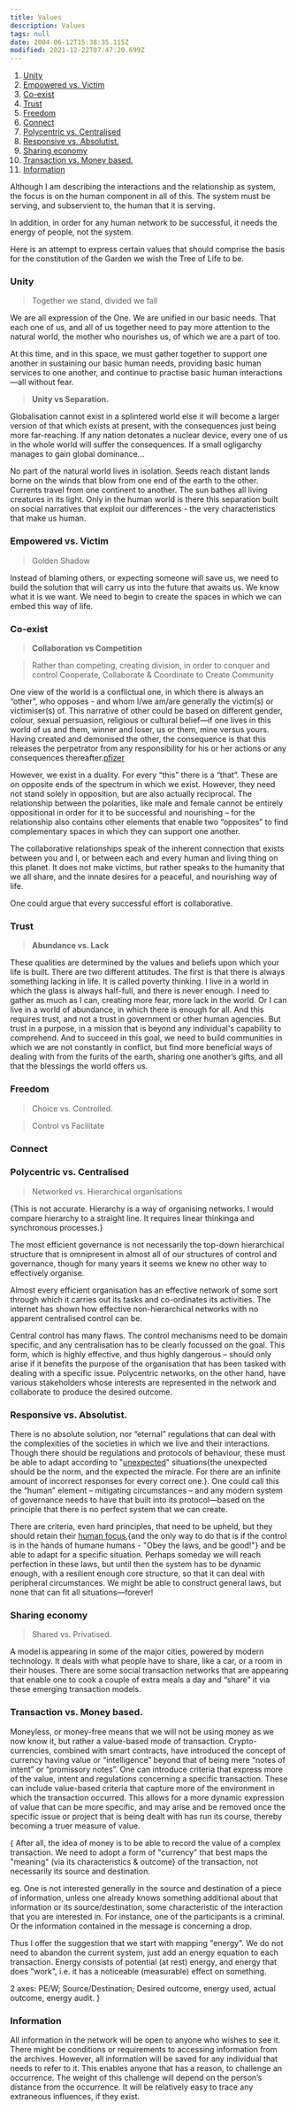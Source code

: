 ```yaml
---
title: Values
description: Values
tags: null
date: 2004-06-12T15:38:35.115Z
modified: 2021-12-22T07:47:20.699Z
---
```


1. [Unity](#unity)
2. [Empowered vs. Victim](#empowered-vs-victim)
3. [Co-exist](#co-exist)
4. [Trust](#trust)
5. [Freedom](#freedom)
6. [Connect](#connect)
7. [Polycentric vs. Centralised](#polycentric-vs-centralised)
8. [Responsive vs. Absolutist.](#responsive-vs-absolutist)
9. [Sharing economy](#sharing-economy)
10. [Transaction vs. Money based.](#transaction-vs-money-based)
11. [Information](#information)

Although I am describing the interactions and the relationship as system, the focus is on the human component in all of this. The system must be serving, and subservient to, the human that it is serving.

In addition, in order for any human network to be successful, it needs the energy of people, not the system.

Here is an attempt to express certain values that should comprise the basis for the constitution of the Garden we wish the Tree of Life to be.

### Unity

> Together we stand, divided we fall

We are all expression of the One. We are unified in our basic needs. That each one of us, and all of us together need to pay more attention to the natural world, the mother who nourishes us, of which we are a part of too.

At this time, and in this space, we must gather together to support one another in sustaining our basic human needs, providing basic human services to one another, and continue to practise basic human interactions&mdash;all without fear.

> **Unity vs Separation.**

Globalisation cannot exist in a splintered world else it will become a larger version of that which exists at present, with the consequences just being more far-reaching. If any nation detonates a nuclear device, every one of us in the whole world will suffer the consequences. If a small ogligarchy manages to gain global dominance...

No part of the natural world lives in isolation. Seeds reach distant lands borne on the winds that blow from one end of the earth to the other. Currents travel from one continent to another. The sun bathes all living creatures in its light. Only in the human world is there this separation built on social narratives that exploit our differences - the very characteristics that make us human.

### Empowered vs. Victim

> Golden Shadow

Instead of blaming others, or expecting someone will save us, we need to build the solution that will carry us into the future that awaits us. We know what it is we want. We need to begin to create the spaces in which we can embed this way of life.

### Co-exist

> **Collaboration vs Competition**

> Rather than competing, creating division, in order to conquer and control
> Cooperate, Collaborate & Coordinate to Create Community

One view of the world is a conflictual one, in which there is always an “other”, who opposes - and whom I/we am/are generally the victim(s) or victimiser(s) of. This narrative of other could be based on different gender, colour, sexual persuasion, religious or cultural belief&mdash;if one lives in this world of us and them, winner and loser, us or them, mine versus yours. Having created and demonised the other, the consequence is that this releases the perpetrator from any responsibility for his or her actions or any consequences thereafter.[pfizer](biotech.html)

However, we exist in a duality. For every “this” there is a “that”. These are on opposite ends of the spectrum in which we exist. However, they need not stand solely in opposition, but are also actually reciprocal. The relationship between the polarities, like male and female cannot be entirely oppositional in order for it to be successful and nourishing – for the relationship also contains other elements that enable two “opposites” to find complementary spaces in which they can support one another.

The collaborative relationships speak of the inherent connection that exists between you and I, or between each and every human and living thing on this planet. It does not make victims, but rather speaks to the humanity that we all share, and the innate desires for a peaceful, and nourishing way of life.

One could argue that every successful effort is collaborative.

### Trust

> **Abundance vs. Lack**

These qualities are determined by the values and beliefs upon which your life is built. There are two different attitudes. The first is that there is always something lacking in life. It is called poverty thinking. I live in a world in which the glass is always half-full, and there is never enough. I need to gather as much as I can, creating more fear, more lack in the world. Or I can live in a world of abundance, in which there is enough for all. And this requires trust, and not a trust in government or other human agencies. But trust in a purpose, in a mission that is beyond any individual's capability to comprehend. And to succeed in this goal, we need to build communities in which we are not constantly in conflict, but find more beneficial ways of dealing with from the furits of the earth, sharing one another’s gifts, and all that the blessings the world offers us.

### Freedom

> Choice vs. Controlled.

> Control vs Facilitate

### Connect

### Polycentric vs. Centralised

> Networked vs. Hierarchical organisations

{This is not accurate. Hierarchy is a way of organising networks. I would compare hierarchy to a straight line. It requires linear thinkinga and synchronous processes.}

The most efficient governance is not necessarily the top-down hierarchical structure that is omnipresent in almost all of our structures of control and governance, though for many years it seems we knew no other way to effectively organise.

Almost every efficient organisation has an effective network of some sort through which it carries out its tasks and co-ordinates its activities. The internet has shown how effective non-hierarchical networks with no apparent centralised control can be.

Central control has many flaws. The control mechanisms need to be domain specific, and any centralisation has to be clearly focussed on the goal. This form, which is highly effective, and thus highly dangerous – should only arise if it benefits the purpose of the organisation that has been tasked with dealing with a specific issue. Polycentric networks, on the other hand, have various stakeholders whose interests are represented in the network and collaborate to produce the desired outcome.

### Responsive vs. Absolutist.

There is no absolute solution, nor “eternal” regulations that can deal with the complexities of the societies in which we live and their interactions. Though there should be regulations and protocols of behaviour, these must be able to adapt according to "[unexpected](unexpected.html)" situations{the unexpected should be the norm, and the expected the miracle. For there are an infinite amount of incorrect responses for every correct one.}. One could call this the “human” element – mitigating circumstances – and any modern system of governance needs to have that built into its protocol&mdash;based on the principle that there is no perfect system that we can create.

There are criteria, even hard principles, that need to be upheld, but they should retain their [human focus](human.html),{and the only way to do that is if the control is in the hands of humane humans - "Obey the laws, and be good!"} and be able to adapt for a specific situation. Perhaps someday we will reach perfection in these laws, but until then the system has to be dynamic enough, with a resilient enough core structure, so that it can deal with peripheral circumstances. We might be able to construct general laws, but none that can fit all situations&mdash;forever!

### Sharing economy

> Shared vs. Privatised.

A model is appearing in some of the major cities, powered by modern technology. It deals with what people have to share, like a car, or a room in their houses. There are some social transaction networks that are appearing that enable one to cook a couple of extra meals a day and “share” it via these emerging transaction models.

### Transaction vs. Money based.

Moneyless, or money-free means that we will not be using money as we now know it, but rather a value-based mode of transaction. Crypto-currencies, combined with smart contracts, have introduced the concept of currency having value or “intelligence” beyond that of being mere “notes of intent” or “promissory notes”. One can introduce criteria that express more of the value, intent and regulations concerning a specific transaction. These can include value-based criteria that capture more of the environment in which the transaction occurred. This allows for a more dynamic expression of value that can be more specific, and may arise and be removed once the specific issue or project that is being dealt with has run its course, thereby becoming a truer measure of value.

{
After all, the idea of money is to be able to record the value of a complex transaction. We need to adopt a form of "currency" that best maps the "meaning" (via its characteristics & outcome} of the transaction, not necessarily its source and destination.

eg. One is not interested generally in the source and destination of a piece of information, unless one already knows something additional about that information or its source/destination, some characteristic of the interaction that you are interested in. For instance, one of the participants is a criminal. Or the information contained in the message is concerning a drop.

Thus I offer the suggestion that we start with mapping "energy". We do not need to abandon the current system, just add an energy equation to each transaction. Energy consists of potential (at rest) energy, and energy that does "work", i.e. it has a noticeable (measurable) effect on something.

2 axes: PE/W; Source/Destination; Desired outcome, energy used, actual outcome, energy audit.
}

### Information

All information in the network will be open to anyone who wishes to see it. There might be conditions or requirements to accessing information from the archives. However, all information will be saved for any individual that needs to refer to it. This enables anyone that has a reason, to challenge an occurrence. The weight of this challenge will depend on the person’s distance from the occurrence. It will be relatively easy to trace any extraneous influences, if they exist.
